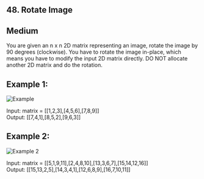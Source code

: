 ## 48. Rotate Image
## Medium

You are given an n x n 2D matrix representing an image, rotate the image by 90 degrees (clockwise).
You have to rotate the image in-place, which means you have to modify the input 2D matrix directly. DO NOT allocate another 2D matrix and do the rotation.

## Example 1:
![Example](https://assets.leetcode.com/uploads/2020/08/28/mat1.jpg)

Input: matrix = [[1,2,3],[4,5,6],[7,8,9]]\
Output: [[7,4,1],[8,5,2],[9,6,3]]

## Example 2:
![Example 2](https://assets.leetcode.com/uploads/2020/08/28/mat2.jpg)

Input: matrix = [[5,1,9,11],[2,4,8,10],[13,3,6,7],[15,14,12,16]]\
Output: [[15,13,2,5],[14,3,4,1],[12,6,8,9],[16,7,10,11]]
